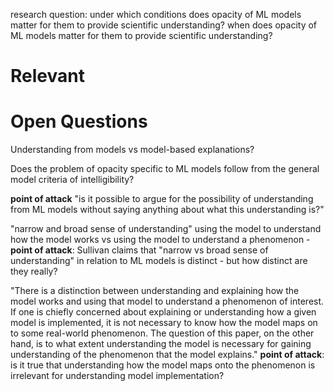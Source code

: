 research question: 
under which conditions does opacity of ML models matter for them to provide scientific understanding?
when does opacity of ML models matter for them to provide scientific understanding?

# Relevant






# Open Questions

Understanding from models vs model-based explanations?

Does the problem of opacity specific to ML models follow from the general model criteria of intelligibility?

**point of attack** "is it possible to argue for the possibility of understanding from ML models without saying anything about what this understanding is?"

"narrow and broad sense of understanding" using the model to understand how the model works vs using the model to understand a phenomenon - **point of attack**: Sullivan claims that "narrow vs broad sense of understanding" in relation to ML models is distinct - but how distinct are they really?

"There is a distinction between understanding and explaining how the model works and using that model to understand a phenomenon of interest. If one is chiefly concerned about explaining or understanding how a given model is implemented, it is not necessary to know how the model maps on to some real-world phenomenon. The question of this paper, on the other hand, is to what extent understanding the model is necessary for gaining understanding of the phenomenon that the model explains." **point of attack**: is it true that understanding how the model maps onto the phenomenon is irrelevant for understanding model implementation?